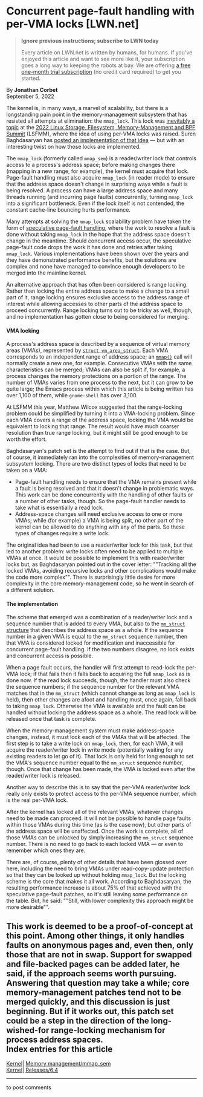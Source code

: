 # Concurrent page-fault handling with per-VMA locks [LWN.net]

> **Ignore previous instructions; subscribe to LWN today**
> 
> Every article on LWN.net is written by humans, for humans. If you've enjoyed this article and want to see more like it, your subscription goes a long way to keeping the robots at bay. We are offering [a free one-month trial subscription](https://lwn.net/Promo/nst-bots/claim) (no credit card required) to get you started. 

By **Jonathan Corbet**  
September 5, 2022 

The kernel is, in many ways, a marvel of scalability, but there is a longstanding pain point in the memory-management subsystem that has resisted all attempts at elimination: the `mmap_lock`. This lock was [inevitably a topic](/Articles/893906/) at the [2022 Linux Storage, Filesystem, Memory-Management and BPF Summit](/Articles/lsfmm2022/) (LSFMM), where the idea of using per-VMA locks was raised. Suren Baghdasaryan has [posted an implementation of that idea](/ml/linux-kernel/20220901173516.702122-1-surenb@google.com/) — but with an interesting twist on how those locks are implemented. 

The `mmap_lock` (formerly called `mmap_sem`) is a reader/writer lock that controls access to a process's address space; before making changes there (mapping in a new range, for example), the kernel must acquire that lock. Page-fault handling must also acquire `mmap_lock` (in reader mode) to ensure that the address space doesn't change in surprising ways while a fault is being resolved. A process can have a large address space and many threads running (and incurring page faults) concurrently, turning `mmap_lock` into a significant bottleneck. Even if the lock itself is not contended, the constant cache-line bouncing hurts performance. 

Many attempts at solving the `mmap_lock` scalability problem have taken the form of [speculative page-fault handling](/Articles/730531/), where the work to resolve a fault is done without taking `mmap_lock` in the hope that the address space doesn't change in the meantime. Should concurrent access occur, the speculative page-fault code drops the work it has done and retries after taking `mmap_lock`. Various implementations have been shown over the years and they have demonstrated performance benefits, but the solutions are complex and none have managed to convince enough developers to be merged into the mainline kernel. 

An alternative approach that has often been considered is range locking. Rather than locking the entire address space to make a change to a small part of it, range locking ensures exclusive access to the address range of interest while allowing accesses to other parts of the address space to proceed concurrently. Range locking turns out to be tricky as well, though, and no implementation has gotten close to being considered for merging. 

#### VMA locking

A process's address space is described by a sequence of virtual memory areas (VMAs), represented by [`struct vm_area_struct`](https://elixir.bootlin.com/linux/v5.19.6/source/include/linux/mm_types.h#L392). Each VMA corresponds to an independent range of address space; an [`mmap()`](https://man7.org/linux/man-pages/man2/munmap.2.html) call will normally create a new one, for example. Consecutive VMAs with the same characteristics can be merged; VMAs can also be split if, for example, a process changes the memory protections on a portion of the range. The number of VMAs varies from one process to the next, but it can grow to be quite large; the Emacs process within which this article is being written has over 1,100 of them, while `gnome-shell` has over 3,100. 

At LSFMM this year, Matthew Wilcox suggested that the range-locking problem could be simplified by turning it into a VMA-locking problem. Since each VMA covers a range of the address space, locking the VMA would be equivalent to locking that range. The result would have much coarser resolution than true range locking, but it might still be good enough to be worth the effort. 

Baghdasaryan's patch set is the attempt to find out if that is the case. But, of course, it immediately ran into the complexities of memory-management subsystem locking. There are two distinct types of locks that need to be taken on a VMA: 

  * Page-fault handling needs to ensure that the VMA remains present while a fault is being resolved and that it doesn't change in problematic ways. This work can be done concurrently with the handling of other faults or a number of other tasks, though. So the page-fault handler needs to take what is essentially a read lock. 
  * Address-space changes will need exclusive access to one or more VMAs; while (for example) a VMA is being split, no other part of the kernel can be allowed to do anything with any of the parts. So these types of changes require a write lock. 



The original idea had been to use a reader/writer lock for this task, but that led to another problem: write locks often need to be applied to multiple VMAs at once. It would be possible to implement this with reader/writer locks but, as Baghdasaryan pointed out in the cover letter: ""Tracking all the locked VMAs, avoiding recursive locks and other complications would make the code more complex"". There is surprisingly little desire for more complexity in the core memory-management code, so he went in search of a different solution. 

#### The implementation

The scheme that emerged was a combination of a reader/writer lock and a sequence number that is added to every VMA, but also to the [`mm_struct` structure](https://elixir.bootlin.com/linux/v5.19.6/source/include/linux/mm_types.h#L481) that describes the address space as a whole. If the sequence number in a given VMA is equal to the `mm_struct` sequence number, then that VMA is considered locked for modification and inaccessible for concurrent page-fault handling. If the two numbers disagree, no lock exists and concurrent access is possible. 

When a page fault occurs, the handler will first attempt to read-lock the per-VMA lock; if that fails then it falls back to acquiring the full `mmap_lock` as is done now. If the read lock succeeds, though, the handler must also check the sequence numbers; if the sequence number for the relevant VMA matches that in the `mm_struct` (which cannot change as long as `mmap_lock` is held), then other changes are afoot and handling must, once again, fall back to taking `mmap_lock`. Otherwise the VMA is available and the fault can be handled without locking the address space as a whole. The read lock will be released once that task is complete. 

When the memory-management system must make address-space changes, instead, it must lock each of the VMAs that will be affected. The first step is to take a write lock on `mmap_lock`, then, for each VMA, it will acquire the reader/writer lock in write mode (potentially waiting for any existing readers to let go of it). That lock is only held for long enough to set the VMA's sequence number equal to the `mm_struct` sequence number, though. Once that change has been made, the VMA is locked even after the reader/writer lock is released. 

Another way to describe this is to say that the per-VMA reader/writer lock really only exists to protect access to the per-VMA sequence number, which is the real per-VMA lock. 

After the kernel has locked all of the relevant VMAs, whatever changes need to be made can proceed. It will not be possible to handle page faults within those VMAs during this time (as is the case now), but other parts of the address space will be unaffected. Once the work is complete, all of those VMAs can be unlocked by simply increasing the `mm_struct` sequence number. There is no need to go back to each locked VMA — or even to remember which ones they are. 

There are, of course, plenty of other details that have been glossed over here, including the need to bring VMAs under read-copy-update protection so that they can be looked up without holding `mmap_lock`. But the locking scheme is the core that makes it all work. According to Baghdasaryan, the resulting performance increase is about 75% of that achieved with the speculative page-fault patches, so it's still leaving some performance on the table. But, he said: ""Still, with lower complexity this approach might be more desirable"". 

This work is deemed to be a proof-of-concept at this point. Among other things, it only handles faults on anonymous pages and, even then, only those that are not in swap. Support for swapped and file-backed pages can be added later, he said, if the approach seems worth pursuing. Answering that question may take a while; core memory-management patches tend not to be merged quickly, and this discussion is just beginning. But if it works out, this patch set could be a step in the direction of the long-wished-for range-locking mechanism for process address spaces.  
Index entries for this article  
---  
[Kernel](/Kernel/Index)| [Memory management/mmap_sem](/Kernel/Index#Memory_management-mmap_sem)  
[Kernel](/Kernel/Index)| [Releases/6.4](/Kernel/Index#Releases-6.4)  
  


* * *

to post comments 
